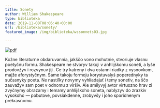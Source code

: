 ```yaml
---
title: Sonety
author: William Shakespeare
type: biblioteka
date: 2019-11-08T08:06:40+00:00
url: /biblioteka/sonety/
featured_image: /img/biblioteka/wssonnets03.jpg

---
```

<a href="https://drive.google.com/file/d/1qejNzRxivt4Pt7AsrESnvFFNunGCeFOW/view" target="_blank"><img src="/img/biblioteka/pdf-icon.png" alt="pdf"/></a>

Kožne literaturne obdaruvannia, jakščo vono mohutnie, stvoriuje vlasnu poetyčnu formu. Shakespeare ne stvoryv takoji v anhlijśkomu soneti, a lyše prodovžyv i rozvynuv jiji. Ce try katreny i dva ostanni riadky z vysnovkom, majže aforystyčnym. Same takoju formoju korystuvalyś poperednyky ta sučasnyky poeta. Ne nastiľky novymy vyhliadajuť i temy sonetiv, na ščo zauvažyv sam poet v odnomu z viršiv. Ale smilyvyj avtor virtuozno hrav zi zvyčnymy obrazamy i temamy anhlijśkoho soneta, nablyzyv do zrazkiv vysokoho — pobutove, povsiakdenne, zrobyvšy i joho sporidnenym prekrasnomu.